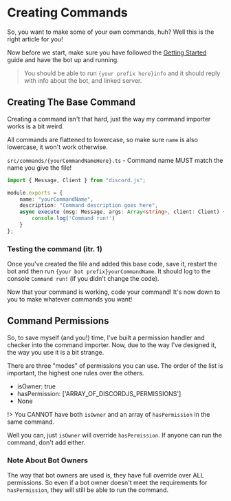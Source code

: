 # Creating Commands

So, you want to make some of your own commands, huh? Well this is the right article for you!

Now before we start, make sure you have followed the [Getting Started](/gettingStarted/installation) guide and have the bot up and running. 

> You should be able to run `{your prefix here}info` and it should reply with info about the bot, and linked server.

## Creating The Base Command

Creating a command isn't that hard, just the way my command importer works is a bit weird.

All commands are flattened to lowercase, so make sure `name` is also lowercase, it won't work otherwise.

`src/commands/{yourCommandNameHere}.ts` - Command name MUST match the name you give the file!

```typescript
import { Message, Client } from "discord.js";

module.exports = {
    name: "yourCommandName",
    description: "Command description goes here",
    async execute (msg: Message, args: Array<string>, client: Client) {
        console.log('Command run!')
    }
};
```

### Testing the command (itr. 1)

Once you've created the file and added this base code, save it, restart the bot and then run `{your bot prefix}yourCommandName`. It should log to the console `Command run!` (if you didn't change the code).

Now that your command is working, code your command! It's now down to you to make whatever commands you want!

## Command Permissions

So, to save myself (and you!) time, I've built a permission handler and checker into the command importer. Now, due to the way I've designed it, the way you use it is a bit strange.

There are three "modes" of permissions you can use. The order of the list is important, the highest one rules over the others.

- isOwner: true 
- hasPermission: ['ARRAY_OF_DISCORDJS_PERMISSIONS']
- None

!> You CANNOT have both `isOwner` and an array of `hasPermission` in the same command.

Well you can, just `isOwner` will override `hasPermission`. If anyone can run the command, don't add either.

### Note About Bot Owners

The way that bot owners are used is, they have full override over ALL permissions. So even if a bot owner doesn't meet the requirements for `hasPermission`, they will still be able to run the command.

